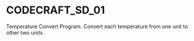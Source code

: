 # CODECRAFT_SD_01
Temperature Convert Program.
Convert each temperature from one unit to other two units.
